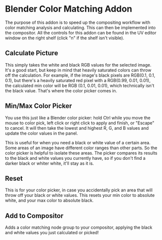 # Blender Color Matching Addon

The purpose of this addon is to speed up the compositing workflow with color matching analysis and calculating.  This can then be implemented into the compositor.  All the controls for this addon can be found in the UV editor window on the right shelf (click "n" if the shelf isn't visible).

## Calculate Picture
This simply takes the white and black RGB values for the selected image.  It's a good start, but keep in mind that heavily saturated colors can throw off the calculation.  For example, if the image's black pixels are RGB(0.1, 0.1, 0.1), but there's a heavily saturated red pixel with a RGB(0.99, 0.01, 0.01), the calculated min color will be RGB (0.1, 0.01, 0.01), which technically isn't the black value.  That's where the color picker comes in.

## Min/Max Color Picker
You use this just like a Blender color picker: hold Ctrl while you move the mouse to color pick, left click or right click to apply and finish, or "Escape" to cancel.  It will then take the lowest and highest R, G, and B values and update the color values in the panel.

This is useful for when you need a black or white value of a certain area.  Some areas of an image have different color ranges than other parts.  So the color picker is helpful to isolate these areas.  The picker compares its results to the black and white values you currently have, so if you don't find a darker black or whiter white, it'll stay as it is.

## Reset
This is for your color picker, in case you accidentally pick an area that will throw off your black or white values.  This resets your min color to absolute white, and your max color to absolute black.

## Add to Compositor
Adds a color matching node group to your compositor, applying the black and white values you just calculated or picked!
